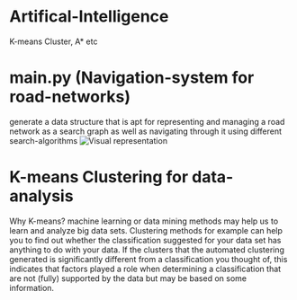 # Artifical-Intelligence
K-means Cluster, A* etc

# main.py (Navigation-system for road-networks)
generate a data structure that is apt for representing and managing a road network as a search graph as well as navigating through it using different search-algorithms
![Visual representation](https://i.imgur.com/sEG8nnw.png)

# K-means Clustering for data-analysis

Why K-means? machine learning or data mining methods may help us to learn and
analyze big data sets. Clustering methods for example can help you to find out whether the
classification suggested for your data set has anything to do with your data. If the clusters that the
automated clustering generated is significantly different from a classification you thought of, this
indicates that factors played a role when determining a classification that are not (fully) supported by
the data but may be based on some information.
